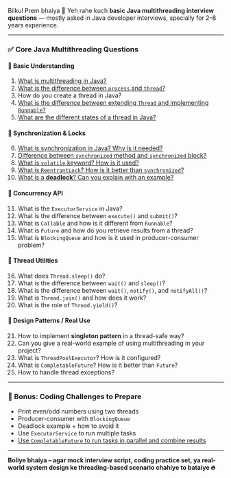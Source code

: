 Bilkul Prem bhaiya 🙏
Yeh rahe kuch **basic Java multithreading interview questions** — mostly asked in Java developer interviews, specially for 2–8 years experience.

---

### ✅ **Core Java Multithreading Questions**

#### 🔹 Basic Understanding

1. [What is multithreading in Java?](../java/multithreading/java--multithreading--what-is-multithreading-in-java.md)
2. [What is the difference between `process` and `thread`?](../java/multithreading/java--multithreading--what-is-the-difference-between-process-and-thread.md)
3. How do you create a thread in Java?
4. [What is the difference between extending `Thread` and implementing `Runnable`?](../java/multithreading/java--multithreading--difference-between-thread-and-runnable.md)
5. [What are the different states of a thread in Java?](../java/multithreading/java--multithreading--what-are-the-different-states-of-a-thread-in-java.md)

#### 🔹 Synchronization & Locks

6. [What is synchronization in Java? Why is it needed?](../java/multithreading/java--multithreading--what-is-synchronization-in-java--why-is-it-needed.md)
7. [Difference between `synchronized` method and `synchronized` block?](../java/multithreading/java--multithreading--difference-between-synchronized-method-and-synchronized-block.md)
8. [What is `volatile` keyword? How is it used?](../java/multithreading/java--multithreading--what-is-volatile-keyword-how-is-it-used.md)
9. [What is `ReentrantLock`? How is it better than `synchronized`?](../java/multithreading/java--multithreading--what-is-reentrantlock--how-is-it-better-than-synchronized.md)
10. [What is a **deadlock**? Can you explain with an example?](../java/multithreading/java--multithreading--what-is-a-deadlock--can-you-explain-with-an-example.md)

#### 🔹 Concurrency API

11. What is the `ExecutorService` in Java?
12. What is the difference between `execute()` and `submit()`?
13. What is `Callable` and how is it different from `Runnable`?
14. What is `Future` and how do you retrieve results from a thread?
15. What is `BlockingQueue` and how is it used in producer-consumer problem?

#### 🔹 Thread Utilities

16. What does `Thread.sleep()` do?
17. What is the difference between `wait()` and `sleep()`?
18. What is the difference between `wait()`, `notify()`, and `notifyAll()`?
19. What is `Thread.join()` and how does it work?
20. What is the role of `Thread.yield()`?

#### 🔹 Design Patterns / Real Use

21. How to implement **singleton pattern** in a thread-safe way?
22. Can you give a real-world example of using multithreading in your project?
23. What is `ThreadPoolExecutor`? How is it configured?
24. What is `CompletableFuture`? How is it better than `Future`?
25. How to handle thread exceptions?

---

### 🧠 Bonus: Coding Challenges to Prepare

* Print even/odd numbers using two threads
* Producer-consumer with `BlockingQueue`
* Deadlock example + how to avoid it
* Use `ExecutorService` to run multiple tasks
* [Use `CompletableFuture` to run tasks in parallel and combine results](../java/multithreading/java--multithreading--use-completablefuture-to-run-tasks-in-parallel-and-combine-results.md)

---

**Boliye bhaiya – agar mock interview script, coding practice set, ya real-world system design ke threading-based scenario chahiye to bataiye 🔥**
